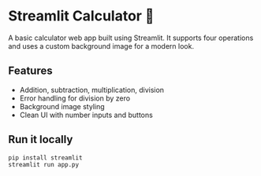# Streamlit Calculator 🧮

A basic calculator web app built using Streamlit. It supports four operations and uses a custom background image for a modern look.

## Features
- Addition, subtraction, multiplication, division
- Error handling for division by zero
- Background image styling
- Clean UI with number inputs and buttons


## Run it locally
```bash
pip install streamlit
streamlit run app.py
